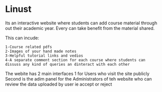 # Linust

Its an interactive website where students can add course material through out their academic year.
Every can take benefit from the material shared.

This can incude:</br>
```
1-Course related pdfs
2-Images of your hand made notes
3-Helpful tutorial links and vedios
4-A separate comment section for each course where students can dissuss any kind of queries an dinteract with each other
```
The webite has 2 main interfaces 1 for Users who visit the site publicly</br>
Second is the adim panel for the Administrators of teh website who can review the data uploaded by user ie accept or reject 

